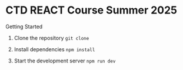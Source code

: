 # CTD REACT Course Summer 2025
Getting Started 

1. Clone the repository
`git clone`

2. Install dependencies
`npm install`

3. Start the development server
`npm run dev`
